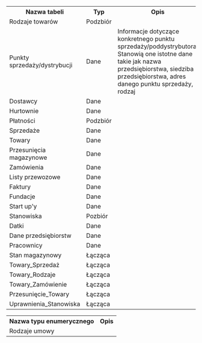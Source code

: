 <table>
    <tr>
        <th>Nazwa tabeli</th>
        <th>Typ</th>
        <th>Opis</th>
    </tr>
    <tr>
        <td>Rodzaje towarów</td>
        <td>Podzbiór</td>
        <td></td>
    </tr>    
    <tr>
        <td>Punkty sprzedaży/dystrybucji</td>
        <td>Dane</td>
        <td>Informacje dotyczące konkretnego punktu sprzedaży/poddystrybutora. Stanowią one istotne dane takie jak nazwa przedsiębiorstwa, siedziba przedsiębiorstwa, adres danego punktu sprzedaży, rodzaj </td>
    </tr>
    <tr>
        <td>Dostawcy</td>
        <td>Dane</td>
        <td></td>
    </tr>
    <tr>
        <td>Hurtownie</td>
        <td>Dane</td>
        <td></td>
    </tr>
    <tr>
        <td>Płatności</td>
        <td>Podzbiór</td>
        <td></td>
    </tr>
    <tr>
        <td>Sprzedaże</td>
        <td>Dane</td>
        <td></td>
    </tr>
    <tr>
        <td>Towary</td>
        <td>Dane</td>
        <td></td>
    </tr>
    <tr>
        <td>Przesunięcia magazynowe</td>
        <td>Dane</td>
        <td></td>
    </tr>
    <tr>
        <td>Zamówienia</td>
        <td>Dane</td>
        <td></td>
    </tr>
    <tr>
        <td>Listy przewozowe</td>
        <td>Dane</td>
        <td></td>
    </tr>
    <tr>
        <td>Faktury</td>
        <td>Dane</td>
        <td></td>
    </tr>
    <tr>
        <td>Fundacje</td>
        <td>Dane</td>
        <td></td>
    </tr>
    <tr>
        <td>Start up'y</td>
        <td>Dane</td>
        <td></td>
    </tr>
    <tr>
        <td>Stanowiska</td>
        <td>Pozbiór</td>
        <td></td>
    </tr>
    <tr>
        <td>Datki</td>
        <td>Dane</td>
        <td></td>
    </tr>
    <tr>
        <td>Dane przedsiębiorstw</td>
        <td>Dane</td>
        <td></td>
    </tr>
    <tr>
        <td>Pracownicy</td>
        <td>Dane</td>
        <td></td>
    </tr>
    <tr>
        <td>Stan magazynowy</td>
        <td>Łącząca</td>
        <td></td>
    </tr>
    <tr>
        <td>Towary_Sprzedaż</td>
        <td>Łącząca</td>
        <td></td>
    </tr>
    <tr>
        <td>Towary_Rodzaje</td>
        <td>Łącząca</td>
        <td></td>
    </tr>
    <tr>
        <td>Towary_Zamówienie</td>
        <td>Łącząca</td>
        <td></td>
    </tr>
    <tr>
        <td>Przesunięcie_Towary</td>
        <td>Łącząca</td>
        <td></td>
    </tr>
    <tr>
        <td>Uprawnienia_Stanowiska</td>
        <td>Łącząca</td>
        <td></td>
    </tr>
</table>

<table>
    <tr>
        <th>Nazwa typu enumerycznego</th>
        <th>Opis</th>
    </tr> 
    <tr>
        <td>Rodzaje umowy</td>
        <td></td>
    </tr>
</table>